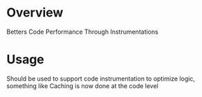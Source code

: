 # Overview
Betters Code Performance Through Instrumentations
# Usage
Should be used to support code instrumentation to optimize logic, 
something like Caching is now done at the code level 
